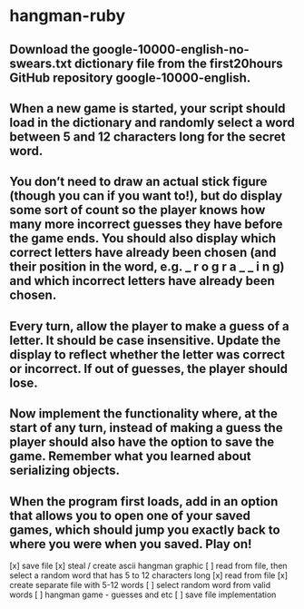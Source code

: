 # hangman-ruby


## Download the google-10000-english-no-swears.txt dictionary file from the first20hours GitHub repository google-10000-english.

## When a new game is started, your script should load in the dictionary and randomly select a word between 5 and 12 characters long for the secret word.

## You don’t need to draw an actual stick figure (though you can if you want to!), but do display some sort of count so the player knows how many more incorrect guesses they have before the game ends. You should also display which correct letters have already been chosen (and their position in the word, e.g. _ r o g r a _ _ i n g) and which incorrect letters have already been chosen.

## Every turn, allow the player to make a guess of a letter. It should be case insensitive. Update the display to reflect whether the letter was correct or incorrect. If out of guesses, the player should lose.

## Now implement the functionality where, at the start of any turn, instead of making a guess the player should also have the option to save the game. Remember what you learned about serializing objects.

## When the program first loads, add in an option that allows you to open one of your saved games, which should jump you exactly back to where you were when you saved. Play on!





[x] save file
[x] steal / create ascii hangman graphic
[ ] read from file, then select a random word that has 5 to 12 characters long
    [x] read from file
    [x] create separate file with 5-12 words
    [ ] select random word from valid words
[ ] hangman game - guesses and etc
[ ] save file implementation


